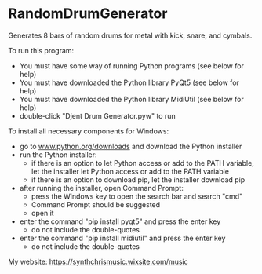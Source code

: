 # RandomDrumGenerator
Generates 8 bars of random drums for metal with kick, snare, and cymbals.

To run this program:
- You must have some way of running Python programs (see below for help)
- You must have downloaded the Python library PyQt5 (see below for help)
- You must have downloaded the Python library MidiUtil (see below for help)
- double-click "Djent Drum Generator.pyw" to run

To install all necessary components for Windows:
- go to www.python.org/downloads and download the Python installer
- run the Python installer:
  - if there is an option to let Python access or add to the PATH variable, let the installer let Python access or add to the PATH variable
  - if there is an option to download pip, let the installer download pip
- after running the installer, open Command Prompt:
  - press the Windows key to open the search bar and search "cmd"
  - Command Prompt should be suggested
  - open it
- enter the command "pip install pyqt5" and press the enter key
  - do not include the double-quotes
- enter the command "pip install midiutil" and press the enter key
  - do not include the double-quotes
  
My website:
https://synthchrismusic.wixsite.com/music
